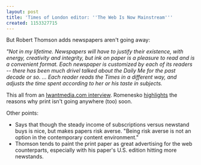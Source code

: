 ```yaml
---
layout: post
title: 'Times of London editor: ''The Web Is Now Mainstream'''
created: 1153327715
---
```

But Robert Thomson adds newspapers aren't going away:

<i>"Not in my lifetime. Newspapers will have to justify their existence, with energy, creativity and integrity, but ink on paper is a pleasure to read and is a convenient format. Each newspaper is customized by each of its readers -- there has been much drivel talked about the Daily Me for the past decade or so. ... Each reader reads the Times in a different way, and adjusts the time spent according to her or his taste in subjects.</i>

This all from an <a href="http://www.iwantmedia.com/people/people59.html" target="_blank">Iwantmedia.com interview</a>. Romenesko <a href="http://www.poynter.org/column.asp?id=45&aid=104858" target="_blank">highlights</a> the reasons why print isn't going anywhere (too) soon.

Other points:
<ul><li>Says that though the steady income of subscriptions versus newstand buys is nice, but makes papers risk averse. "Being risk averse is not an option in the contemporary content environment."</li>
<li>Thomson tends to paint the print paper as great advertising for the web counterparts, especially with his paper's U.S. edition hitting more newstands.</li></ul>
